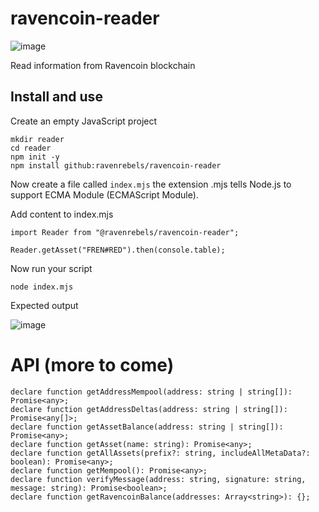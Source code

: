 # ravencoin-reader
![image](https://user-images.githubusercontent.com/9694984/214588738-2d4f4522-44ec-44dd-9962-3bd4534bab4d.png)

Read information from Ravencoin blockchain



## Install and use

Create an empty JavaScript project
```
mkdir reader
cd reader
npm init -y
npm install github:ravenrebels/ravencoin-reader
```

Now create a file called `index.mjs` the extension .mjs tells Node.js to support ECMA Module (ECMAScript Module).

Add content to index.mjs
```
import Reader from "@ravenrebels/ravencoin-reader";

Reader.getAsset("FREN#RED").then(console.table);
```


Now run your script
```
node index.mjs
```

Expected output

![image](https://user-images.githubusercontent.com/9694984/214542343-c842ca90-e0bd-4d25-9983-34d3fbf57ace.png)

# API (more to come)
```
declare function getAddressMempool(address: string | string[]): Promise<any>;
declare function getAddressDeltas(address: string | string[]): Promise<any[]>;
declare function getAssetBalance(address: string | string[]): Promise<any>;
declare function getAsset(name: string): Promise<any>;
declare function getAllAssets(prefix?: string, includeAllMetaData?: boolean): Promise<any>;
declare function getMempool(): Promise<any>;
declare function verifyMessage(address: string, signature: string, message: string): Promise<boolean>;
declare function getRavencoinBalance(addresses: Array<string>): {};
```

